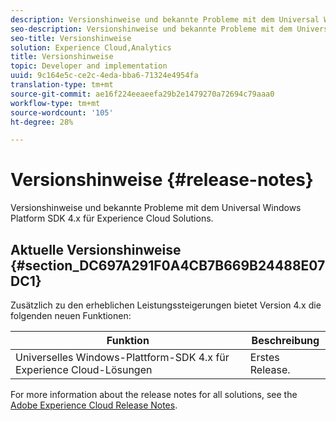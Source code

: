 ```yaml
---
description: Versionshinweise und bekannte Probleme mit dem Universal Windows Platform SDK 4.x für Experience Cloud Solutions.
seo-description: Versionshinweise und bekannte Probleme mit dem Universal Windows Platform SDK 4.x für Experience Cloud Solutions.
seo-title: Versionshinweise
solution: Experience Cloud,Analytics
title: Versionshinweise
topic: Developer and implementation
uuid: 9c164e5c-ce2c-4eda-bba6-71324e4954fa
translation-type: tm+mt
source-git-commit: ae16f224eeaeefa29b2e1479270a72694c79aaa0
workflow-type: tm+mt
source-wordcount: '105'
ht-degree: 28%

---
```



# Versionshinweise {#release-notes}

Versionshinweise und bekannte Probleme mit dem Universal Windows Platform SDK 4.x für Experience Cloud Solutions.

## Aktuelle Versionshinweise {#section_DC697A291F0A4CB7B669B24488E07DC1}

Zusätzlich zu den erheblichen Leistungssteigerungen bietet Version 4.x die folgenden neuen Funktionen:

| Funktion | Beschreibung |
|--- |--- |
| Universelles Windows-Plattform-SDK 4.x für Experience Cloud-Lösungen | Erstes Release. |


For more information about the release notes for all solutions, see the [Adobe Experience Cloud Release Notes](https://docs.adobe.com/content/help/de-DE/release-notes/experience-cloud/current.html).
